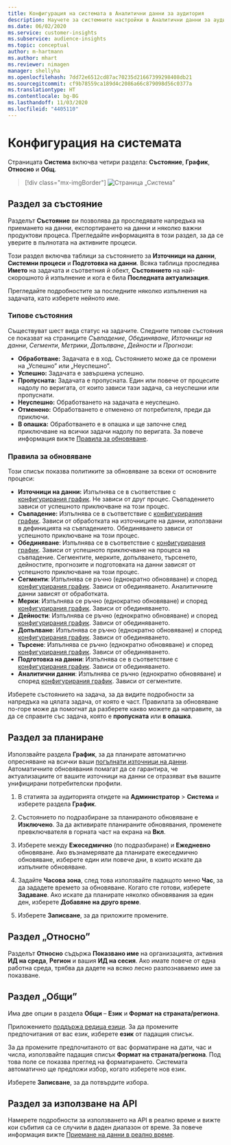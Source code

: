 ```yaml
---
title: Конфигурация на системата в Аналитични данни за аудитория
description: Научете за системните настройки в Аналитични данни за аудитория на Dynamics 365 Customer Insights.
ms.date: 06/02/2020
ms.service: customer-insights
ms.subservice: audience-insights
ms.topic: conceptual
author: m-hartmann
ms.author: mhart
ms.reviewer: nimagen
manager: shellyha
ms.openlocfilehash: 7dd72e6512cd87ac70235d21667399298408db21
ms.sourcegitcommit: cf9b78559ca189d4c2086a66c879098d56c0377a
ms.translationtype: HT
ms.contentlocale: bg-BG
ms.lasthandoff: 11/03/2020
ms.locfileid: "4405110"
---
```

# <a name="system-configuration"></a>Конфигурация на системата

Страницата **Система** включва четири раздела: **Състояние**, **График**, **Относно** и **Общ**.

> [!div class="mx-imgBorder"]
> ![Страница „Система”](media/system-tabs.png "Страница „Система”")

## <a name="status-tab"></a>Раздел за състояние

Разделът **Състояние** ви позволява да проследявате напредъка на приемането на данни, експортирането на данни и няколко важни продуктови процеса. Прегледайте информацията в този раздел, за да се уверите в пълнотата на активните процеси.

Този раздел включва таблици за състоянието за **Източници на данни**, **Системни процеси** и **Подготовка на данни**. Всяка таблица проследява **Името** на задачата и съответния й обект, **Състоянието** на най-скорошното й изпълнение и кога е била **Последната актуализация**.

Прегледайте подробностите за последните няколко изпълнения на задачата, като изберете нейното име.

### <a name="status-types"></a>Типове състояния

Съществуват шест вида статус на задачите. Следните типове състояния се показват на страниците *Съвпадение*, *Обединяване*, *Източници на данни*, *Сегменти*, *Метрики*, *Допълване*, *Дейности* и *Прогнози*:

- **Обработване:** Задачата е в ход. Състоянието може да се промени на „Успешно” или „Неуспешно”.
- **Успешно:** Задачата е завършена успешно.
- **Пропусната:** Задачата е пропусната. Един или повече от процесите надолу по веригата, от които зависи тази задача, са неуспешни или пропуснати.
- **Неуспешно:** Обработването на задачата е неуспешно.
- **Отменено:** Обработването е отменено от потребителя, преди да приключи.
- **В опашка:** Обработването е в опашка и ще започне след приключване на всички задачи надолу по веригата. За повече информация вижте [Правила за обновяване](#refresh-policies).

### <a name="refresh-policies"></a>Правила за обновяване

Този списък показва политиките за обновяване за всеки от основните процеси:

- **Източници на данни:** Изпълнява се в съответствие с [конфигурирания график](#schedule-tab). Не зависи от друг процес. Съвпадението зависи от успешното приключване на този процес.
- **Съвпадение:** Изпълнява се в съответствие с [конфигурирания график](#schedule-tab). Зависи от обработката на източниците на данни, използвани в дефиницията на съвпадението. Обединяването зависи от успешното приключване на този процес.
- **Обединяване**: Изпълнява се в съответствие с [конфигурирания график](#schedule-tab). Зависи от успешното приключване на процеса на съвпадение. Сегментите, мерките, допълването, търсенето, дейностите, прогнозите и подготовката на данни зависят от успешното приключване на този процес.
- **Сегменти**: Изпълнява се ръчно (еднократно обновяване) и според [конфигурирания график](#schedule-tab). Зависи от обединяването. Аналитичните данни зависят от обработката.
- **Мерки**: Изпълнява се ръчно (еднократно обновяване) и според [конфигурирания график](#schedule-tab). Зависи от обединяването.
- **Дейности**: Изпълнява се ръчно (еднократно обновяване) и според [конфигурирания график](#schedule-tab). Зависи от обединяването.
- **Допълване**: Изпълнява се ръчно (еднократно обновяване) и според [конфигурирания график](#schedule-tab). Зависи от обединяването.
- **Търсене**: Изпълнява се ръчно (еднократно обновяване) и според [конфигурирания график](#schedule-tab). Зависи от обединяването.
- **Подготовка на данни**: Изпълнява се в съответствие с [конфигурирания график](#schedule-tab). Зависи от обединяването.
- **Аналитични данни**: Изпълнява се ръчно (еднократно обновяване) и според [конфигурирания график](#schedule-tab). Зависи от сегментите.

Изберете състоянието на задача, за да видите подробности за напредъка на цялата задача, от която е част. Правилата за обновяване по-горе може да помогнат да разберете какво можете да направите, за да се справите със задача, която е **пропусната** или **в опашка**.

## <a name="schedule-tab"></a>Раздел за планиране

Използвайте раздела **График**, за да планирате автоматично опресняване на всички ваши [погълнати източници на данни](data-sources.md). Автоматичните обновявания помагат да се гарантира, че актуализациите от вашите източници на данни се отразяват във вашите унифицирани потребителски профили.

1. В статията за аудиторията отидете на **Администратор** > **Система** и изберете раздела **График**.

2. Състоянието по подразбиране за планираното обновяване е **Изключено**. За да активирате планираните обновявания, променете превключвателя в горната част на екрана на **Вкл**.

3. Изберете между **Ежеседмично** (по подразбиране) и **Ежедневно** обновяване. Ако възнамерявате да планирате ежеседмично обновяване, изберете един или повече дни, в които искате да изпълните обновяване.

4. Задайте **Часова зона**, след това използвайте падащото меню **Час**, за да зададете времето за обновяване. Когато сте готови, изберете **Задаване**. Ако искате да планирате няколко обновявания за един ден, изберете **Добавяне на друго време**.

5. Изберете **Записване**, за да приложите промените.

## <a name="about-tab"></a>Раздел „Относно”

Разделът **Относно** съдържа **Показвано име** на организацията, активния **ИД на среда**, **Регион** и вашия **ИД на сесия**. Ако имате повече от една работна среда, трябва да дадете на всяко лесно разпознаваемо име за показване.

## <a name="general-tab"></a>Раздел „Общи”

Има две опции в раздела **Общи** – **Език** и **Формат на страната/региона**.

Приложението [поддържа редица езици](supported-languages.md). За да промените предпочитания от вас език, изберете **език** от падащия списък.

За да промените предпочитаното от вас форматиране на дати, час и числа, използвайте падащия списък **Формат на страната/региона**. Под това поле се показва преглед на форматирането. Системата автоматично ще предложи избор, когато изберете нов език.

Изберете **Записване**, за да потвърдите избора.

## <a name="api-usage-tab"></a>Раздел за използване на API

Намерете подробности за използването на API в реално време и вижте кои събития са се случили в даден диапазон от време. За повече информация вижте [Приемане на данни в реално време](real-time-data-ingestion.md).

